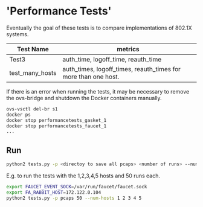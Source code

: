# 'Performance Tests'

Eventually the goal of these tests is to compare implementations of 802.1X systems.



| Test Name       |   metrics |
| --------------- | --------- |
| Test3           | auth_time, logoff_time, reauth_time |
| test_many_hosts | auth_times, logoff_times, reauth_times for more than one host. |



If there is an error when running the tests, it may be necessary to remove the ovs-bridge and shutdown the Docker containers manually.

```bash
ovs-vsctl del-br s1
docker ps
docker stop performancetests_gasket_1
docker stop performancetests_faucet_1
...
```


## Run


```bash
python2 tests.py -p <directoy to save all pcaps> <number of runs> --num-hosts <list of number of hosts to use>
```
E.g. to run the tests with the 1,2,3,4,5 hosts and 50 runs each.
```bash
export FAUCET_EVENT_SOCK=/var/run/faucet/faucet.sock
export FA_RABBIT_HOST=172.122.0.104
python2 tests.py -p pcaps 50 --num-hosts 1 2 3 4 5
```
